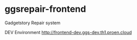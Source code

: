 # ggsrepair-frontend
Gadgetstory Repair system

DEV Environment
http://frontend-dev.ggs-dev.th1.proen.cloud
